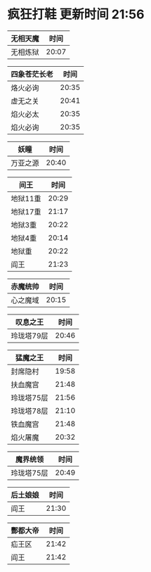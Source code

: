# 疯狂打鞋 更新时间 21:56

| 无相天魔   | 时间    |
|--------|-------|
| 无相炼狱 | 20:07 |

| 四象苍茫长老   | 时间    |
|--------|-------|
| 烙火必询 | 20:35 |
| 虚无之关 | 20:41 |
| 焰火必太 | 20:35 |
| 焰火必询 | 20:35 |

| 妖瞳   | 时间    |
|--------|-------|
| 万亚之源 | 20:40 |

| 间王   | 时间    |
|--------|-------|
| 地狱11重 | 20:29 |
| 地狱17重 | 21:17 |
| 地狱3重 | 20:22 |
| 地狱4重 | 20:14 |
| 地狱重 | 20:22 |
| 阎王 | 21:23 |

| 赤魔统帅   | 时间    |
|--------|-------|
| 心之魔域 | 20:15 |

| 叹息之王   | 时间    |
|--------|-------|
| 玲珑塔79层 | 20:46 |

| 猛魔之王   | 时间    |
|--------|-------|
| 封席隐村 | 19:58 |
| 扶血魔宫 | 21:48 |
| 玲珑塔75层 | 21:56 |
| 玲珑塔78层 | 21:10 |
| 铁血魔宫 | 21:48 |
| 焰火屠魔 | 20:32 |

| 魔界统领   | 时间    |
|--------|-------|
| 玲珑塔75层 | 20:49 |

| 后土娘娘   | 时间    |
|--------|-------|
| 阎王 | 21:30 |

| 酆都大帝   | 时间    |
|--------|-------|
| 疝王区 | 21:42 |
| 阎王 | 21:42 |